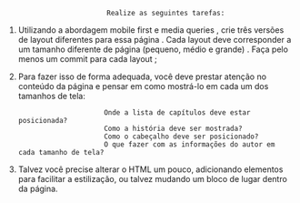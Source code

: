                              Realize as seguintes tarefas:

1. Utilizando a abordagem mobile first e media queries , crie três versões de layout diferentes para essa página . Cada layout deve corresponder a um tamanho diferente de página (pequeno, médio e grande) . Faça pelo menos um commit para cada layout ;

2. Para fazer isso de forma adequada, você deve prestar atenção no conteúdo da página e pensar em como mostrá-lo em cada um dos tamanhos de tela:

                            Onde a lista de capítulos deve estar posicionada?
                            Como a história deve ser mostrada?
                            Como o cabeçalho deve ser posicionado?
                            O que fazer com as informações do autor em cada tamanho de tela?

3. Talvez você precise alterar o HTML um pouco, adicionando elementos para facilitar a estilização, ou talvez mudando um bloco de lugar dentro da página.
